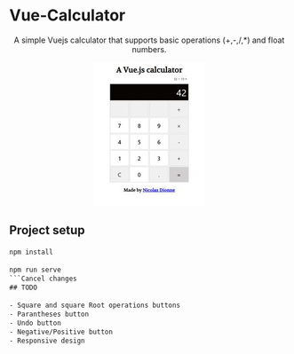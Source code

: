 # Vue-Calculator

<p align="center">
  A simple Vuejs calculator that supports basic operations (+,-,/,*) and float numbers. </br >
  <p align="center">
    <img  src="src/assets/readMeImage.jpg">
  </p>


</p>

## Project setup
```
npm install

npm run serve
```Cancel changes
## TODO

- Square and square Root operations buttons
- Parantheses button
- Undo button
- Negative/Positive button
- Responsive design
